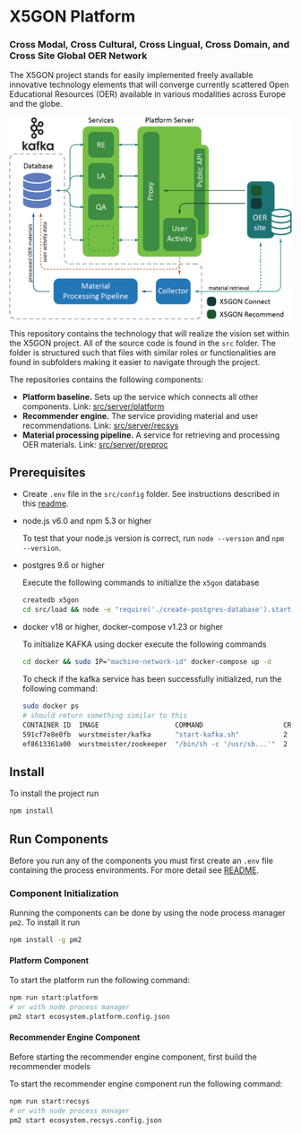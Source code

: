 # X5GON Platform

### Cross Modal, Cross Cultural, Cross Lingual, Cross Domain, and Cross Site Global OER Network

The X5GON project stands for easily implemented freely available innovative technology elements that
will converge currently scattered Open Educational Resources (OER) available in various modalities
across Europe and the globe.

![preprocessing pipeline](readme/platform.png)

This repository contains the technology that will realize the vision set within the X5GON project.
All of the source code is found in the `src` folder. The folder is structured such that files with
similar roles or functionalities are found in subfolders making it easier to navigate through the
project.

The repositories contains the following components:

- **Platform baseline.** Sets up the service which connects all other
  components. Link: [src/server/platform](./src/server/platform)
- **Recommender engine.** The service providing material and user
  recommendations. Link: [src/server/recsys](./src/server/recsys)
- **Material processing pipeline.** A service for retrieving and processing
  OER materials. Link: [src/server/preproc](./src/server/preproc)

## Prerequisites

- Create `.env` file in the `src/config` folder. See instructions described in this [readme](./src/config/README.md).

- node.js v6.0 and npm 5.3 or higher

    To test that your node.js version is correct, run `node --version` and `npm --version`.

- postgres 9.6 or higher

    Execute the following commands to initialize the `x5gon` database
    ```bash
    createdb x5gon
    cd src/load && node -e "require('./create-postgres-database').startDBCreate();"
    ```

- docker v18 or higher, docker-compose v1.23 or higher

    To initialize KAFKA using docker execute the following commands
    ```bash
    cd docker && sudo IP="machine-network-id" docker-compose up -d
    ```
    To check if the kafka service has been successfully initialized, run the following command:
    ```bash
    sudo docker ps
    # should return something similar to this
    CONTAINER ID  IMAGE                   COMMAND                    CREATED      STATUS      PORTS                                               NAMES
    591cf7e8e0fb  wurstmeister/kafka      "start-kafka.sh"           2 hours ago  Up 2 hours  0.0.0.0:9092->9092/tcp                              docker_kafka_1
    ef8613361a00  wurstmeister/zookeeper  "/bin/sh -c '/usr/sb...'"  2 hours ago  Up 2 hours  22/tcp, 2888/tcp, 3888/tcp, 0.0.0.0:2181->2181/tcp  docker_zookeeper_1
    ```

## Install

To install the project run

```bash
npm install
```

## Run Components

Before you run any of the components you must first create an `.env` file containing the process
environments. For more detail see [README](./src/config/README.md).

### Component Initialization

Running the components can be done by using the node process manager `pm2`. To install it run

```bash
npm install -g pm2
```

#### Platform Component

To start the platform run the following command:

```bash
npm run start:platform
# or with node process manager
pm2 start ecosystem.platform.config.json
```

#### Recommender Engine Component

Before starting the recommender engine component, first build the recommender models

To start the recommender engine component run the following command:

```bash
npm run start:recsys
# or with node process manager
pm2 start ecosystem.recsys.config.json
```
